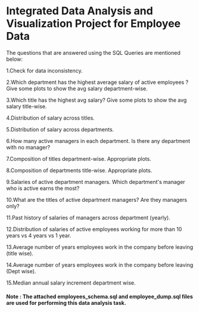 # Integrated Data Analysis and Visualization Project for Employee Data

The questions that are answered using the SQL Queries are mentioned below:

1.Check for data inconsistency.

2.Which department has the highest average salary of active employees ? Give some plots to show the avg salary department-wise.

3.Which title has the highest avg salary? Give some plots to show the avg salary title-wise.

4.Distribution of salary across titles.

5.Distribution of salary across departments.

6.How many active managers in each department. Is there any department with no manager?

7.Composition of titles department-wise. Appropriate plots.

8.Composition of departments title-wise. Appropriate plots.

9.Salaries of active department managers. Which department's manager who is active earns the most?

10.What are the titles of active department managers? Are they managers only?

11.Past history of salaries of managers across department (yearly).

12.Distribution of salaries of active employees working for more than 10 years vs 4 years vs 1 year.

13.Average number of years employees work in the company before leaving (title wise).

14.Average number of years employees work in the company before leaving (Dept wise).

15.Median annual salary increment department wise.

#### Note : The attached employees_schema.sql and employee_dump.sql files are used for performing this data analysis task.
